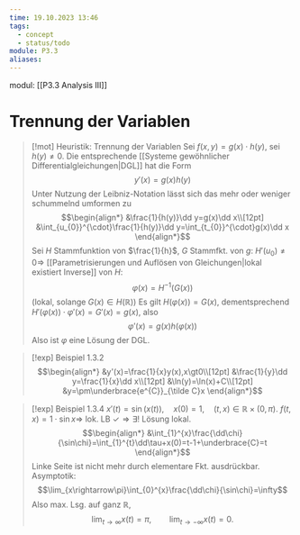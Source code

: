 ```yaml
---
time: 19.10.2023 13:46
tags:
  - concept
  - status/todo
module: P3.3
aliases:
---
```

modul: [[P3.3 Analysis III]]
# Trennung der Variablen

>[!mot] Heuristik: Trennung der Variablen
>Sei $f(x,y)=g(x)\cdot h(y)$, sei $h(y)\ne0$. Die entsprechende [[Systeme gewöhnlicher Differentialgleichungen|DGL]] hat die Form $$y'(x)=g(x)h(y)$$
>Unter Nutzung der Leibniz-Notation lässt sich das mehr oder weniger schummelnd umformen zu
>$$\begin{align*}
&\frac{1}{h(y)}\dd y=g(x)\dd x\\[12pt]
&\int_{u_{0}}^{\cdot}\frac{1}{h(y)}\dd y=\int_{t_{0}}^{\cdot}g(x)\dd x
\end{align*}$$
>Sei $H$ Stammfunktion von $\frac{1}{h}$, $G$ Stammfkt. von $g$: $H'(u_{0})\ne0\Rightarrow$ [[Parametrisierungen und Auflösen von Gleichungen|lokal existiert Inverse]] von $H$: $$\varphi(x)=H^{-1}(G(x))$$(lokal, solange $G(x)\in H(\mathbb{R})$) Es gilt $H(\varphi(x))=G(x)$, dementsprechend $H'(\varphi(x))\cdot\varphi'(x)=G'(x)=g(x)$, also $$\varphi'(x)=g(x)h(\varphi(x))$$Also ist $\varphi$ eine Lösung der DGL.

>[!exp] Beispiel 1.3.2
>$$\begin{align*}
&y'(x)=\frac{1}{x}y(x),x\gt0\\[12pt]
&\frac{1}{y}\dd y=\frac{1}{x}\dd x\\[12pt]
&\ln(y)=\ln(x)+C\\[12pt]
&y=\pm\underbrace{e^{C}}_{\tilde C}x
\end{align*}$$

>[!exp] Beispiel 1.3.4
>$x'(t)=\sin(x(t)),\quad x(0)=1,\quad(t,x)\in\mathbb{R}\times(0,\pi)$. $f(t,x)=1\cdot\sin x\Rightarrow$ lok. LB $\checkmark\Rightarrow\exists!$ Lösung lokal.
>$$\begin{align*}
&\int_{1}^{x}\frac{\dd\chi}{\sin\chi}=\int_{1}^{t}\dd\tau+x(0)=t-1+\underbrace{C}=t
\end{align*}$$
>Linke Seite ist nicht mehr durch elementare Fkt. ausdrückbar.
>Asymptotik: $$\lim_{x\rightarrow\pi}\int_{0}^{x}\frac{\dd\chi}{\sin\chi}=\infty$$
>Also max. Lsg. auf ganz $\mathbb{R}$, $$\lim_{t\rightarrow\infty}x(t)=\pi,\qquad\lim_{t\rightarrow-\infty}x(t)=0.$$
